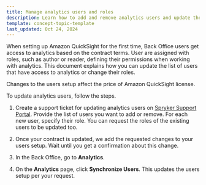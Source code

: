 ```yaml
---
title: Manage analytics users and roles
description: Learn how to add and remove analytics users and update their roles.
template: concept-topic-template
last_updated: Oct 24, 2024
---
```


When setting up Amazon QuickSight for the first time, Back Office users get access to analytics based on the contract terms. User are assigned with roles, such as author or reader, defining their permissions when working with analytics. This document explains how you can update the list of users that have access to analytics or change their roles.

Changes to the users setup affect the price of Amazon QuickSight license.

To update analytics users, follow the steps.
1. Create a support ticket for updating analytics users on [Spryker Support Portal](https://support.spryker.com/s/).
  Provide the list of users you want to add or remove. For each new user, specify their role. You can request the roles of the existing users to be updated too.

2. Once your contract is updated, we add the requested changes to your users setup. Wait until you get a confirmation about this change.

3. In the Back Office, go to **Analytics**.
4. On the **Analytics** page, click **Synchronize Users**.
  This updates the users setup per your request.
